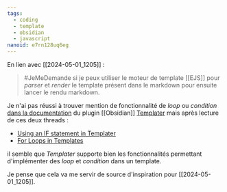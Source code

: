 ```yaml
---
tags:
  - coding
  - template
  - obsidian
  - javascript
nanoid: e7rn128uq6eg
---
```

En lien avec [[2024-05-01_1205]] :

> #JeMeDemande si je peux utiliser le moteur de template [[EJS]] pour *parser* et *render* le template présent dans le markdown pour ensuite lancer le rendu markdown.

Je n'ai pas réussi à trouver mention de fonctionnalité de *loop* ou *condition* [dans la documentation](https://silentvoid13.github.io/Templater/syntax.html) du plugin [[Obsidian]] [Templater](https://github.com/SilentVoid13/Templater/) mais après lecture de ces deux threads :

- [Using an IF statement in Templater](https://github.com/SilentVoid13/Templater/discussions/1213)
- [For Loops in Templates](https://github.com/SilentVoid13/Templater/discussions/1133)

il semble que *Templater* supporte bien les fonctionnalités permettant d'implémenter des *loop* et *condition* dans un template.

Je pense que cela va me servir de source d'inspiration pour [[2024-05-01_1205]].
